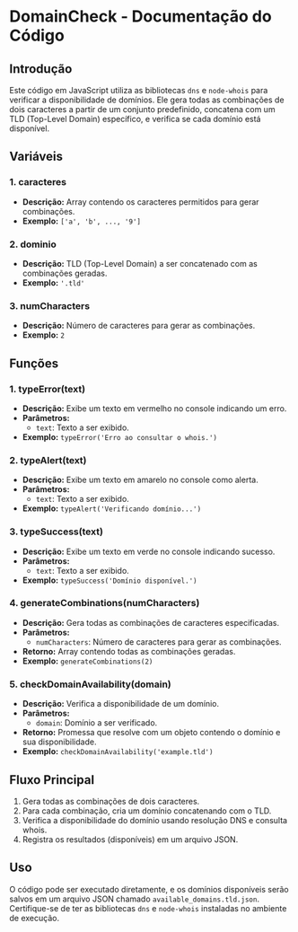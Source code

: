 # DomainCheck - Documentação do Código

## Introdução
Este código em JavaScript utiliza as bibliotecas `dns` e `node-whois` para verificar a disponibilidade de domínios. Ele gera todas as combinações de dois caracteres a partir de um conjunto predefinido, concatena com um TLD (Top-Level Domain) específico, e verifica se cada domínio está disponível.

## Variáveis

### 1. caracteres
- **Descrição:** Array contendo os caracteres permitidos para gerar combinações.
- **Exemplo:** `['a', 'b', ..., '9']`

### 2. dominio
- **Descrição:** TLD (Top-Level Domain) a ser concatenado com as combinações geradas.
- **Exemplo:** `'.tld'`

### 3. numCharacters
- **Descrição:** Número de caracteres para gerar as combinações.
- **Exemplo:** `2`

## Funções

### 1. typeError(text)
- **Descrição:** Exibe um texto em vermelho no console indicando um erro.
- **Parâmetros:**
  - `text`: Texto a ser exibido.
- **Exemplo:** `typeError('Erro ao consultar o whois.')`

### 2. typeAlert(text)
- **Descrição:** Exibe um texto em amarelo no console como alerta.
- **Parâmetros:**
  - `text`: Texto a ser exibido.
- **Exemplo:** `typeAlert('Verificando domínio...')`

### 3. typeSuccess(text)
- **Descrição:** Exibe um texto em verde no console indicando sucesso.
- **Parâmetros:**
  - `text`: Texto a ser exibido.
- **Exemplo:** `typeSuccess('Domínio disponível.')`

### 4. generateCombinations(numCharacters)
- **Descrição:** Gera todas as combinações de caracteres especificadas.
- **Parâmetros:**
  - `numCharacters`: Número de caracteres para gerar as combinações.
- **Retorno:** Array contendo todas as combinações geradas.
- **Exemplo:** `generateCombinations(2)`

### 5. checkDomainAvailability(domain)
- **Descrição:** Verifica a disponibilidade de um domínio.
- **Parâmetros:**
  - `domain`: Domínio a ser verificado.
- **Retorno:** Promessa que resolve com um objeto contendo o domínio e sua disponibilidade.
- **Exemplo:** `checkDomainAvailability('example.tld')`

## Fluxo Principal

1. Gera todas as combinações de dois caracteres.
2. Para cada combinação, cria um domínio concatenando com o TLD.
3. Verifica a disponibilidade do domínio usando resolução DNS e consulta whois.
4. Registra os resultados (disponíveis) em um arquivo JSON.

## Uso

O código pode ser executado diretamente, e os domínios disponíveis serão salvos em um arquivo JSON chamado `available_domains.tld.json`. Certifique-se de ter as bibliotecas `dns` e `node-whois` instaladas no ambiente de execução.

